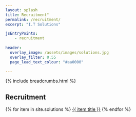 ```yaml
---
layout: splash
title: Recruitment"
permalink: /recruitment/
excerpt: "I.T Solutions"

jsEntryPoints:
    - recruitment
    
header:
  overlay_image: /assets/images/solutions.jpg
  overlay_filter: 0.55
  page_lead_text_colour: "#aa0000"

---
```



{% include breadcrumbs.html %}

## Recruitment

{% for item in site.solutions %}
<a href="{{ item.url }}">{{ item.title }}</a>
{% endfor %}